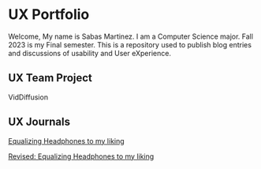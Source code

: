 # UX Portfolio

Welcome, 
My name is Sabas Martinez. I am a Computer Science major. Fall 2023 is my Final semester.
This is a repository used to publish blog entries and discussions of usability and User eXperience.

## UX Team Project

VidDiffusion

## UX Journals
[Equalizing Headphones to my liking](j01/README.md)

[Revised: Equalizing Headphones to my liking](j02/README.md)